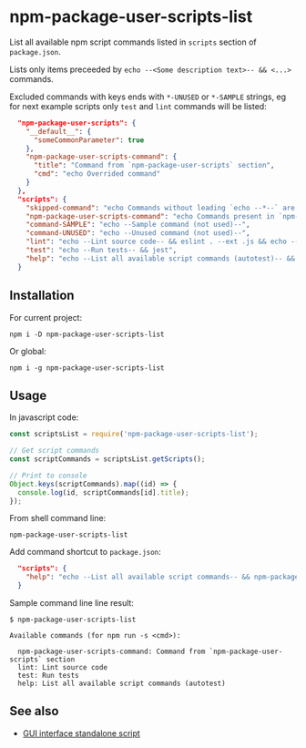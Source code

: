 # npm-package-user-scripts-list

List all available npm script commands listed in `scripts` section of
`package.json`.

Lists only items preceeded by `echo --<Some description text>-- && <...>`
commands.

Excluded commands with keys ends with `*-UNUSED` or `*-SAMPLE` strings, eg for
next example scripts only `test` and `lint` commands will be listed:

```json
  "npm-package-user-scripts": {
    "__default__": {
      "someCommonParameter": true
    },
    "npm-package-user-scripts-command": {
      "title": "Command from `npm-package-user-scripts` section",
      "cmd": "echo Overrided command"
    }
  },
  "scripts": {
    "skipped-command": "echo Commands without leading `echo --*--` are skipped (if not listed in `npm-package-user-scripts` section -- see next command)",
    "npm-package-user-scripts-command": "echo Commands present in `npm-package-user-scripts` section (with `title` property) are used",
    "command-SAMPLE": "echo --Sample command (not used)--",
    "command-UNUSED": "echo --Unused command (not used)--",
    "lint": "echo --Lint source code-- && eslint . --ext .js && echo --No JS problems found--",
    "test": "echo --Run tests-- && jest",
    "help": "echo --List all available script commands (autotest)-- && node ./cli.js"
  }
```

## Installation

For current project:

```shell
npm i -D npm-package-user-scripts-list
```
Or global:
```shell
npm i -g npm-package-user-scripts-list
```

## Usage

In javascript code:

```js
const scriptsList = require('npm-package-user-scripts-list');

// Get script commands
const scriptCommands = scriptsList.getScripts();

// Print to console
Object.keys(scriptCommands).map((id) => {
  console.log(id, scriptCommands[id].title);
});
```

From shell command line:
```shell
npm-package-user-scripts-list
```

Add command shortcut to `package.json`:
```json
  "scripts": {
    "help": "echo --List all available script commands-- && npm-package-user-scripts-list"
  }
```

Sample command line line result:
```shell
$ npm-package-user-scripts-list

Available commands (for npm run -s <cmd>):

  npm-package-user-scripts-command: Command from `npm-package-user-scripts` section
  lint: Lint source code
  test: Run tests
  help: List all available script commands (autotest)
```

## See also

- [GUI interface standalone script](https://github.com/lilliputten/npm-package-user-scripts-gui)

<!--
@version 2018.11.26, 19:15
-->
